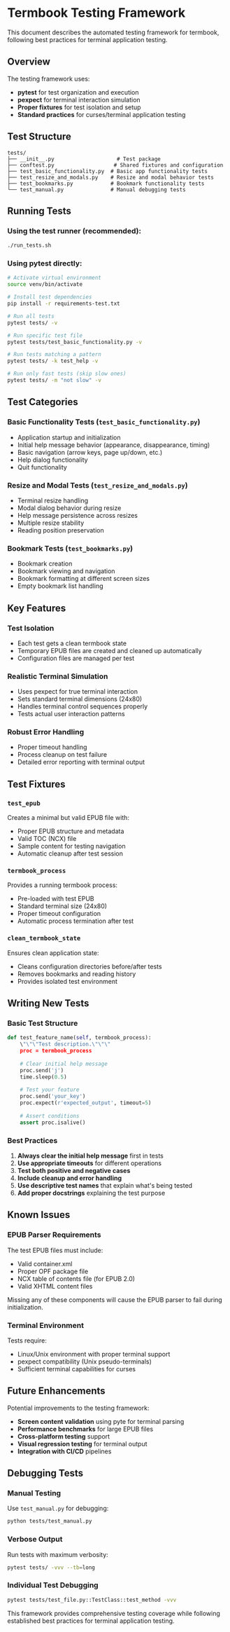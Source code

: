 # Termbook Testing Framework

This document describes the automated testing framework for termbook, following best practices for terminal application testing.

## Overview

The testing framework uses:
- **pytest** for test organization and execution
- **pexpect** for terminal interaction simulation
- **Proper fixtures** for test isolation and setup
- **Standard practices** for curses/terminal application testing

## Test Structure

```
tests/
├── __init__.py                    # Test package
├── conftest.py                   # Shared fixtures and configuration
├── test_basic_functionality.py  # Basic app functionality tests
├── test_resize_and_modals.py    # Resize and modal behavior tests
├── test_bookmarks.py            # Bookmark functionality tests
└── test_manual.py               # Manual debugging tests
```

## Running Tests

### Using the test runner (recommended):
```bash
./run_tests.sh
```

### Using pytest directly:
```bash
# Activate virtual environment
source venv/bin/activate

# Install test dependencies
pip install -r requirements-test.txt

# Run all tests
pytest tests/ -v

# Run specific test file
pytest tests/test_basic_functionality.py -v

# Run tests matching a pattern
pytest tests/ -k test_help -v

# Run only fast tests (skip slow ones)
pytest tests/ -m "not slow" -v
```

## Test Categories

### Basic Functionality Tests (`test_basic_functionality.py`)
- Application startup and initialization
- Initial help message behavior (appearance, disappearance, timing)
- Basic navigation (arrow keys, page up/down, etc.)
- Help dialog functionality
- Quit functionality

### Resize and Modal Tests (`test_resize_and_modals.py`)
- Terminal resize handling
- Modal dialog behavior during resize
- Help message persistence across resizes
- Multiple resize stability
- Reading position preservation

### Bookmark Tests (`test_bookmarks.py`)
- Bookmark creation
- Bookmark viewing and navigation
- Bookmark formatting at different screen sizes
- Empty bookmark list handling

## Key Features

### Test Isolation
- Each test gets a clean termbook state
- Temporary EPUB files are created and cleaned up automatically
- Configuration files are managed per test

### Realistic Terminal Simulation
- Uses pexpect for true terminal interaction
- Sets standard terminal dimensions (24x80)
- Handles terminal control sequences properly
- Tests actual user interaction patterns

### Robust Error Handling
- Proper timeout handling
- Process cleanup on test failure
- Detailed error reporting with terminal output

## Test Fixtures

### `test_epub`
Creates a minimal but valid EPUB file with:
- Proper EPUB structure and metadata
- Valid TOC (NCX) file
- Sample content for testing navigation
- Automatic cleanup after test session

### `termbook_process`
Provides a running termbook process:
- Pre-loaded with test EPUB
- Standard terminal size (24x80)
- Proper timeout configuration
- Automatic process termination after test

### `clean_termbook_state`
Ensures clean application state:
- Cleans configuration directories before/after tests
- Removes bookmarks and reading history
- Provides isolated test environment

## Writing New Tests

### Basic Test Structure
```python
def test_feature_name(self, termbook_process):
    \"\"\"Test description.\"\"\"
    proc = termbook_process
    
    # Clear initial help message
    proc.send('j')
    time.sleep(0.5)
    
    # Test your feature
    proc.send('your_key')
    proc.expect(r'expected_output', timeout=5)
    
    # Assert conditions
    assert proc.isalive()
```

### Best Practices
1. **Always clear the initial help message** first in tests
2. **Use appropriate timeouts** for different operations
3. **Test both positive and negative cases**
4. **Include cleanup and error handling**
5. **Use descriptive test names** that explain what's being tested
6. **Add proper docstrings** explaining the test purpose

## Known Issues

### EPUB Parser Requirements
The test EPUB files must include:
- Valid container.xml
- Proper OPF package file
- NCX table of contents file (for EPUB 2.0)
- Valid XHTML content files

Missing any of these components will cause the EPUB parser to fail during initialization.

### Terminal Environment
Tests require:
- Linux/Unix environment with proper terminal support
- pexpect compatibility (Unix pseudo-terminals)
- Sufficient terminal capabilities for curses

## Future Enhancements

Potential improvements to the testing framework:
- **Screen content validation** using pyte for terminal parsing
- **Performance benchmarks** for large EPUB files  
- **Cross-platform testing** support
- **Visual regression testing** for terminal output
- **Integration with CI/CD** pipelines

## Debugging Tests

### Manual Testing
Use `test_manual.py` for debugging:
```bash
python tests/test_manual.py
```

### Verbose Output
Run tests with maximum verbosity:
```bash
pytest tests/ -vvv --tb=long
```

### Individual Test Debugging
```bash
pytest tests/test_file.py::TestClass::test_method -vvv
```

This framework provides comprehensive testing coverage while following established best practices for terminal application testing.